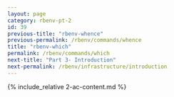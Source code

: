 ```yaml
---
layout: page
category: rbenv-pt-2
id: 39
previous-title: "rbenv-whence"
previous-permalink: /rbenv/commands/whence
title: "rbenv-which"
permalink: /rbenv/commands/which
next-title: "Part 3- Introduction"
next-permalink: /rbenv/infrastructure/introduction
---
```


{% include_relative 2-ac-content.md %}

